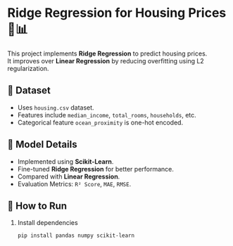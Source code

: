# Ridge Regression for Housing Prices 🏡📊  

This project implements **Ridge Regression** to predict housing prices.  
It improves over **Linear Regression** by reducing overfitting using L2 regularization.  

## 📂 Dataset  
- Uses `housing.csv` dataset.  
- Features include `median_income`, `total_rooms`, `households`, etc.  
- Categorical feature `ocean_proximity` is one-hot encoded.  

## 🔧 Model Details  
- Implemented using **Scikit-Learn**.  
- Fine-tuned **Ridge Regression** for better performance.  
- Compared with **Linear Regression**.  
- Evaluation Metrics: `R² Score`, `MAE`, `RMSE`.  

## 🚀 How to Run  
1. Install dependencies  
   ```bash
   pip install pandas numpy scikit-learn
